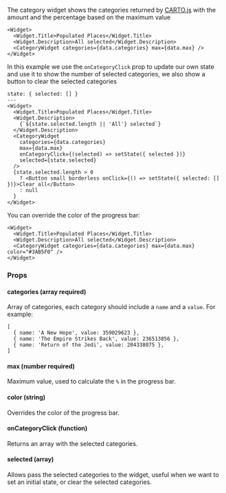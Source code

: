 The category widget shows the categories returned by [CARTO.js](https://carto.com/documentation/cartojs/) with the amount and the percentage based on the maximum value

```react
<Widget>
  <Widget.Title>Populated Places</Widget.Title>
  <Widget.Description>All selected</Widget.Description>
  <CategoryWidget categories={data.categories} max={data.max} />
</Widget>
```

In this example we use the `onCategoryClick` prop to update our own state and use it to show the number of selected categories, we also show a button to clear the selected categories

```react
state: { selected: [] }
---
<Widget>
  <Widget.Title>Populated Places</Widget.Title>
  <Widget.Description>
    {`${state.selected.length || 'All'} selected`}
  </Widget.Description>
  <CategoryWidget
    categories={data.categories}
    max={data.max}
    onCategoryClick={(selected) => setState({ selected })}
    selected={state.selected}
  />
  {state.selected.length > 0
    ? <Button small borderless onClick={() => setState({ selected: [] })}>Clear all</Button>
    : null
  }
</Widget>
```

You can override the color of the progress bar:

```react
<Widget>
  <Widget.Title>Populated Places</Widget.Title>
  <Widget.Description>All selected</Widget.Description>
  <CategoryWidget categories={data.categories} max={data.max} color="#3AB5F0" />
</Widget>
```

### Props

#### **categories** (array required)
Array of categories, each category should include a `name` and a `value`. For example:

```
[
  { name: 'A New Hope', value: 359029623 },
  { name: 'The Empire Strikes Back', value: 236513856 },
  { name: 'Return of the Jedi', value: 204338075 },
]
```

#### **max** (number required)
Maximum value, used to calculate the `%` in the progress bar.

#### **color** (string)
Overrides the color of the progress bar.

#### **onCategoryClick** (function)
Returns an array with the selected categories.

#### **selected** (array)
Allows pass the selected categories to the widget, useful when we want to set an initial state, or clear the selected categories.
